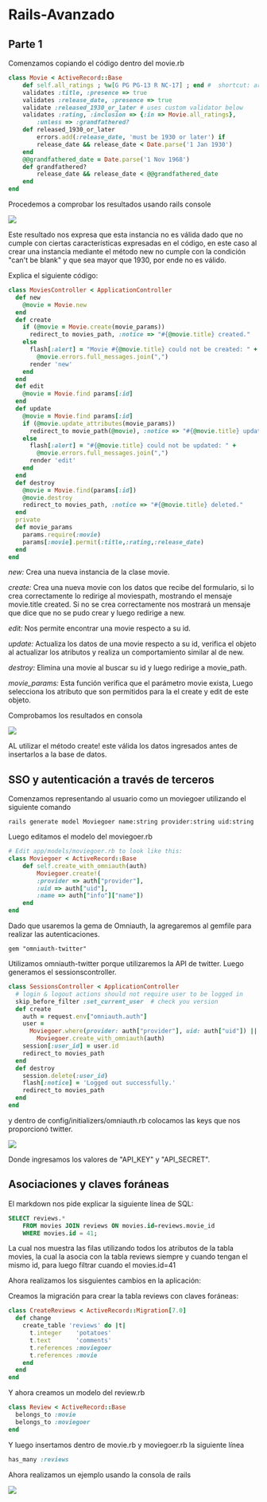 # Rails-Avanzado

## Parte 1

Comenzamos copiando el código dentro del movie.rb

```ruby
class Movie < ActiveRecord::Base
    def self.all_ratings ; %w[G PG PG-13 R NC-17] ; end #  shortcut: array of strings
    validates :title, :presence => true
    validates :release_date, :presence => true
    validate :released_1930_or_later # uses custom validator below
    validates :rating, :inclusion => {:in => Movie.all_ratings},
        :unless => :grandfathered?
    def released_1930_or_later
        errors.add(:release_date, 'must be 1930 or later') if
        release_date && release_date < Date.parse('1 Jan 1930')
    end
    @@grandfathered_date = Date.parse('1 Nov 1968')
    def grandfathered?
        release_date && release_date < @@grandfathered_date
    end
end
```

Procedemos a comprobar los resultados usando rails console

![](https://github.com/chrisdan309/Rails-Avanzado/blob/main/Images/imagen_1.png?raw=true)

Este resultado nos expresa que esta instancia no es válida dado que no cumple con ciertas características expresadas en el código, en este caso al crear una instancia mediante el método new no cumple con la condición "can't be blank" y que sea mayor que 1930, por ende no es válido.

Explica el siguiente código:

```ruby
class MoviesController < ApplicationController
  def new
    @movie = Movie.new
  end 
  def create
    if (@movie = Movie.create(movie_params))
      redirect_to movies_path, :notice => "#{@movie.title} created."
    else
      flash[:alert] = "Movie #{@movie.title} could not be created: " +
        @movie.errors.full_messages.join(",")
      render 'new'
    end
  end
  def edit
    @movie = Movie.find params[:id]
  end
  def update
    @movie = Movie.find params[:id]
    if (@movie.update_attributes(movie_params))
      redirect_to movie_path(@movie), :notice => "#{@movie.title} updated."
    else
      flash[:alert] = "#{@movie.title} could not be updated: " +
        @movie.errors.full_messages.join(",")
      render 'edit'
    end
  end
  def destroy
    @movie = Movie.find(params[:id])
    @movie.destroy
    redirect_to movies_path, :notice => "#{@movie.title} deleted."
  end
  private
  def movie_params
    params.require(:movie)
    params[:movie].permit(:title,:rating,:release_date)
  end
end
```

*new:* Crea una nueva instancia de la clase movie.

*create:* Crea una nueva movie con los datos que recibe del formulario, si lo crea correctamente lo redirige al moviespath, mostrando el mensaje movie.title created. Si no se crea correctamente nos mostrará un mensaje que dice que no se pudo crear y luego redirige a new.

*edit:* Nos permite encontrar una movie respecto a su id.

*update:* Actualiza los datos de una movie respecto a su id, verifica el objeto al actualizar los atributos y realiza un comportamiento similar al de new.

*destroy:* Elimina una movie al buscar su id y luego redirige a movie_path.

*movie_params:* Esta función verifica que el parámetro movie exista, Luego selecciona los atributo que son permitidos para la el create y edit de este objeto.

Comprobamos los resultados en consola

![](https://github.com/chrisdan309/Rails-Avanzado/blob/main/Images/imagen_2.png?raw=true)

AL utilizar el método create! este válida los datos ingresados antes de insertarlos a la base de datos.

## SSO y autenticación a través de terceros

Comenzamos representando al usuario como un moviegoer utilizando el siguiente comando

```
rails generate model Moviegoer name:string provider:string uid:string
```

Luego editamos el modelo del moviegoer.rb

```ruby
# Edit app/models/moviegoer.rb to look like this:
class Moviegoer < ActiveRecord::Base
    def self.create_with_omniauth(auth)
        Moviegoer.create!(
        :provider => auth["provider"],
        :uid => auth["uid"],
        :name => auth["info"]["name"])
    end
end
```

Dado que usaremos la gema de Omniauth, la agregaremos al gemfile para realizar las autenticaciones.

```
gem "omniauth-twitter"
```

Utilizamos omniauth-twitter porque utilizaremos la API de twitter. Luego generamos el sessionscontroller.

```ruby
class SessionsController < ApplicationController
  # login & logout actions should not require user to be logged in
  skip_before_filter :set_current_user  # check you version
  def create
    auth = request.env["omniauth.auth"]
    user =
      Moviegoer.where(provider: auth["provider"], uid: auth["uid"]) ||
        Moviegoer.create_with_omniauth(auth)
    session[:user_id] = user.id
    redirect_to movies_path
  end
  def destroy
    session.delete(:user_id)
    flash[:notice] = 'Logged out successfully.'
    redirect_to movies_path
  end
end
```

y dentro de config/initializers/omniauth.rb colocamos las keys que nos proporcionó twitter.

![](https://github.com/chrisdan309/Rails-Avanzado/blob/main/Images/imagen_3.png?raw=true)

Donde ingresamos los valores de "API_KEY" y "API_SECRET".

## Asociaciones y claves foráneas

El markdown nos pide explicar la siguiente línea de SQL:

```sql
SELECT reviews.*
    FROM movies JOIN reviews ON movies.id=reviews.movie_id
    WHERE movies.id = 41;
```

La cual nos muestra las filas utilizando todos los atributos de la tabla movies, la cual la asocia con la tabla reviews siempre y cuando tengan el mismo id, para luego filtrar cuando el movies.id=41

Ahora realizamos los sisguientes cambios en la aplicación:

Creamos la migración para crear la tabla reviews con claves foráneas:

```ruby
class CreateReviews < ActiveRecord::Migration[7.0]
  def change
    create_table 'reviews' do |t|
      t.integer    'potatoes'
      t.text       'comments'
      t.references :moviegoer
      t.references :movie
    end
  end
end
```

Y ahora creamos un modelo del review.rb

```ruby
class Review < ActiveRecord::Base
  belongs_to :movie
  belongs_to :moviegoer
end
```

Y luego insertamos dentro de movie.rb y moviegoer.rb la siguiente línea
```ruby
has_many :reviews
```

Ahora realizamos un ejemplo usando la consola de rails

![](https://github.com/chrisdan309/Rails-Avanzado/blob/main/Images/imagen_4.png?raw=true)


